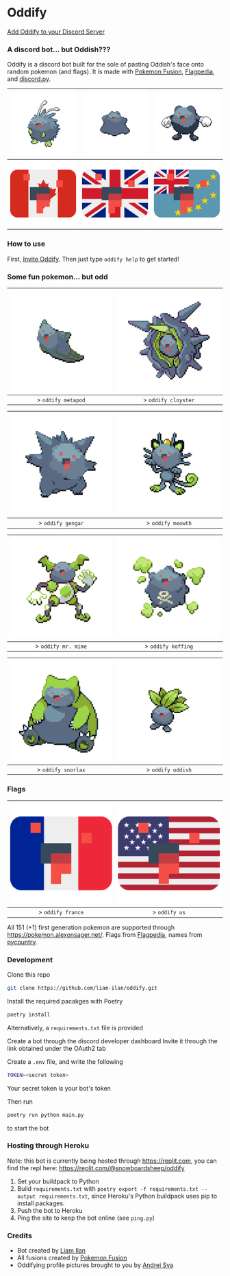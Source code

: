 # Oddify
[Add Oddify to your Discord Server](https://discord.com/api/oauth2/authorize?client_id=852342848174293022&permissions=268823632&scope=bot)

### A discord bot... but Oddish???
Oddify is a discord bot built for the sole of pasting Oddish's face onto random pokemon (and flags). It is made with [Pokemon Fusion](https://pokemon.alexonsager.net/), [Flagpedia](https://flagpedia.net/), and [discord.py](https://discordpy.readthedocs.io/en/stable/).

| ![Oddnat](./img/oddnat.png) | ![Oddto](./img/oddto.png) | ![Oddwhirl](./img/oddwhirl.png) |
| :-------------------------: | :-----------------------: | :-----------------------------: |
| <img src="./img/canada.png" alt="canada" width="240"/> | <img src="./img/uk.png" alt="uk" width="240"/> | <img src="./img/tuvalu.png" alt="tuvalu" width="240"/> |


### How to use
First, [Invite Oddify](https://discord.com/api/oauth2/authorize?client_id=852342848174293022&permissions=268823632&scope=bot). Then just type `oddify help` to get started!

### Some fun pokemon... but odd
| ![Oddpod](./img/oddpod.png) | ![Oddster](./img/oddster.png) |
| :-------------------------: | :---------------------------: |
| > `oddify metapod`          | > `oddify cloyster`           |

| ![Oddgar](./img/oddgar.png) | ![Oddth](./img/oddth.png) |
| :-------------------------: | :-----------------------: |
| > `oddify gengar`           | > `oddify meowth`         |

| ![Oddmime](./img/oddmime.png) | ![Oddfing](./img/oddfing.png) |
| :---------------------------: | :---------------------------: |
| > `oddify mr. mime`           | > `oddify koffing`            |

| ![Oddlax](./img/oddlax.png) | ![Oddish](./img/oddish.png) |
| :-------------------------: | :-------------------------: |
| > `oddify snorlax`          | > `oddify oddish`           |

### Flags
| <img src="./img/france.png" alt="france" width="240"/> | <img src="./img/unitedstates.png" alt="US" width="240"/> |
| :----------------------------------------------------: | :------------------------------------------------------: |
| > `oddify france`                                      | > `oddify us`                                            |

All 151 (+1) first generation pokemon are supported through https://pokemon.alexonsager.net/.
Flags from [Flagpedia](https://flagpedia.net/), names from [pycountry](https://pypi.org/project/pycountry/).

### Development
Clone this repo
``` bash
git clone https://github.com/liam-ilan/oddify.git
```

Install the required pacakges with Poetry
``` bash
poetry install
```
Alternatively, a `requirements.txt` file is provided

Create a bot through the discord developer dashboard
Invite it through the link obtained under the OAuth2 tab

Create a `.env` file, and write the following
``` bash
TOKEN=<secret token>
```
Your secret token is your bot's token

Then run
``` bash
poetry run python main.py
```
to start the bot

### Hosting through Heroku
Note: this bot is currently being hosted through https://replit.com, you can find the repl here: https://replit.com/@snowboardsheep/oddify

1. Set your buildpack to Python
2. Build `requirements.txt` with `poetry export -f requirements.txt --output requirements.txt`, since Heroku's Python buildpack uses pip to install packages.
3. Push the bot to Heroku
4. Ping the site to keep the bot online (see `ping.py`)

### Credits
- Bot created by [Liam Ilan](https://www.liamilan.com/)
- All fusions created by [Pokemon Fusion](https://pokemon.alexonsager.net/)
- Oddifying profile pictures brought to you by [Andrei Sva](https://github.com/AndreiSva)